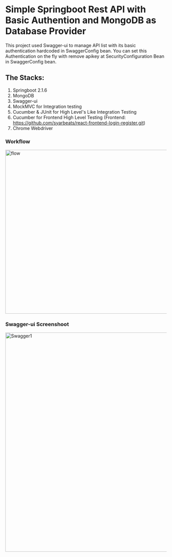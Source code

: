 # Simple Springboot Rest API with Basic Authention and MongoDB as Database Provider 
This project used Swagger-ui to manage API list with its basic authentication hardcoded in SwaggerConfig bean.
You can set this Authentication on the fly with remove apikey at SecurityConfiguration Bean in SwaggerConfig bean.

## The Stacks:
1. Springboot 2.1.6
2. MongoDB
3. Swagger-ui
4. MockMVC for Integration testing
5. Cucumber & JUnit for High Level's Like Integration Testing
6. Cucumber for Frontend High Level Testing (Frontend: https://github.com/syarbeats/react-frontend-login-register.git)
7. Chrome Webdriver

### Workflow

<img width="512" alt="flow" src="https://user-images.githubusercontent.com/18225438/61030681-1c0f0f80-a3e8-11e9-9322-e65e298b26d7.PNG">


### Swagger-ui Screenshoot

<img width="685" alt="Swagger1" src="https://user-images.githubusercontent.com/18225438/61031255-4f05d300-a3e9-11e9-8e19-3340ab44e581.PNG">
